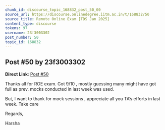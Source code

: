 ```yaml
---
chunk_id: discourse_topic_168832_post_50_00
source_url: https://discourse.onlinedegree.iitm.ac.in/t/168832/50
source_title: Remote Online Exam [TDS Jan 2025]
content_type: discourse
tokens: 97
username: 23f3003302
post_number: 50
topic_id: 168832
---
```


## Post #50 by 23f3003302

**Direct Link**: [Post #50](https://discourse.onlinedegree.iitm.ac.in/t/168832/50)

Thanks all for ROE exam. Got 9/10 , mostly guessing many might have got full as prev. mocks conducted in last week was used.

But, I want to thank for mock sessions , appreciate all you TA’s efforts in last week. Take care

Regards,

Harsha
